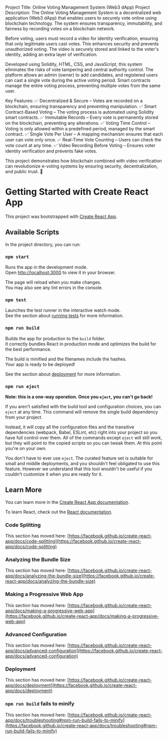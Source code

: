 Project Title: Online Voting Management System (Web3 dApp)
Project Description:
The Online Voting Management System is a decentralized web application (Web3 dApp) that enables users to securely vote online using blockchain technology. The system ensures transparency, immutability, and fairness by recording votes on a blockchain network.

Before voting, users must record a video for identity verification, ensuring that only legitimate users cast votes. This enhances security and prevents unauthorized voting. The video is securely stored and linked to the voter's identity, adding an extra layer of verification.

Developed using Solidity, HTML, CSS, and JavaScript, this system eliminates the risks of vote tampering and central authority control. The platform allows an admin (owner) to add candidates, and registered users can cast a single vote during the active voting period. Smart contracts manage the entire voting process, preventing multiple votes from the same user.

Key Features:
✅ Decentralized & Secure – Votes are recorded on a blockchain, ensuring transparency and preventing manipulation.
✅ Smart Contract-Based Voting – The voting process is automated using Solidity smart contracts.
✅ Immutable Records – Every vote is permanently stored on the blockchain, preventing any alterations.
✅ Voting Time Control – Voting is only allowed within a predefined period, managed by the smart contract.
✅ Single Vote Per User – A mapping mechanism ensures that each user can vote only once.
✅ Real-Time Vote Counting – Users can check the vote count at any time.
✅ Video Recording Before Voting – Ensures voter identity verification and prevents fake votes.






This project demonstrates how blockchain combined with video verification can revolutionize e-voting systems by ensuring security, decentralization, and public trust. 🚀
# Getting Started with Create React App

This project was bootstrapped with [Create React App](https://github.com/facebook/create-react-app).

## Available Scripts

In the project directory, you can run:

### `npm start`

Runs the app in the development mode.\
Open [http://localhost:3000](http://localhost:3000) to view it in your browser.

The page will reload when you make changes.\
You may also see any lint errors in the console.

### `npm test`

Launches the test runner in the interactive watch mode.\
See the section about [running tests](https://facebook.github.io/create-react-app/docs/running-tests) for more information.

### `npm run build`

Builds the app for production to the `build` folder.\
It correctly bundles React in production mode and optimizes the build for the best performance.

The build is minified and the filenames include the hashes.\
Your app is ready to be deployed!

See the section about [deployment](https://facebook.github.io/create-react-app/docs/deployment) for more information.

### `npm run eject`

**Note: this is a one-way operation. Once you `eject`, you can't go back!**

If you aren't satisfied with the build tool and configuration choices, you can `eject` at any time. This command will remove the single build dependency from your project.

Instead, it will copy all the configuration files and the transitive dependencies (webpack, Babel, ESLint, etc) right into your project so you have full control over them. All of the commands except `eject` will still work, but they will point to the copied scripts so you can tweak them. At this point you're on your own.

You don't have to ever use `eject`. The curated feature set is suitable for small and middle deployments, and you shouldn't feel obligated to use this feature. However we understand that this tool wouldn't be useful if you couldn't customize it when you are ready for it.

## Learn More

You can learn more in the [Create React App documentation](https://facebook.github.io/create-react-app/docs/getting-started).

To learn React, check out the [React documentation](https://reactjs.org/).

### Code Splitting

This section has moved here: [https://facebook.github.io/create-react-app/docs/code-splitting](https://facebook.github.io/create-react-app/docs/code-splitting)

### Analyzing the Bundle Size

This section has moved here: [https://facebook.github.io/create-react-app/docs/analyzing-the-bundle-size](https://facebook.github.io/create-react-app/docs/analyzing-the-bundle-size)

### Making a Progressive Web App

This section has moved here: [https://facebook.github.io/create-react-app/docs/making-a-progressive-web-app](https://facebook.github.io/create-react-app/docs/making-a-progressive-web-app)

### Advanced Configuration

This section has moved here: [https://facebook.github.io/create-react-app/docs/advanced-configuration](https://facebook.github.io/create-react-app/docs/advanced-configuration)

### Deployment

This section has moved here: [https://facebook.github.io/create-react-app/docs/deployment](https://facebook.github.io/create-react-app/docs/deployment)

### `npm run build` fails to minify

This section has moved here: [https://facebook.github.io/create-react-app/docs/troubleshooting#npm-run-build-fails-to-minify](https://facebook.github.io/create-react-app/docs/troubleshooting#npm-run-build-fails-to-minify)
